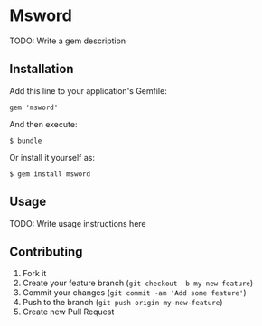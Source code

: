 # Msword

TODO: Write a gem description

## Installation

Add this line to your application's Gemfile:

    gem 'msword'

And then execute:

    $ bundle

Or install it yourself as:

    $ gem install msword

## Usage

TODO: Write usage instructions here

## Contributing

1. Fork it
2. Create your feature branch (`git checkout -b my-new-feature`)
3. Commit your changes (`git commit -am 'Add some feature'`)
4. Push to the branch (`git push origin my-new-feature`)
5. Create new Pull Request
